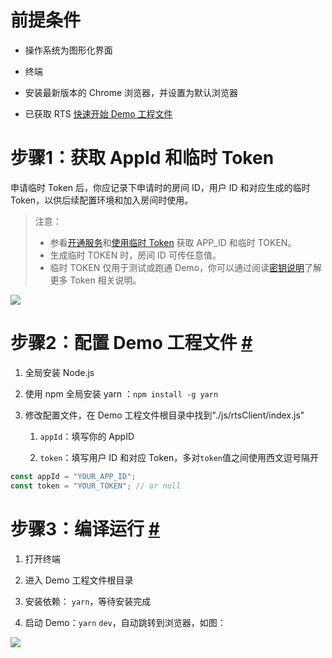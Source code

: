 # 前提条件

- 操作系统为图形化界面
	

- 终端
	

- 安装最新版本的 Chrome 浏览器，并设置为默认浏览器
	

- 已获取 RTS [快速开始 Demo 工程文件](https://www.volcengine.com/docs/6348/135795)
	

# 步骤1：获取 AppId 和临时 Token

申请临时 Token 后，你应记录下申请时的房间 ID，用户 ID 和对应生成的临时 Token，以供后续配置环境和加入房间时使用。
> 注意：
> * 参看[开通服务](69865)和[使用临时 Token](70121.md#使用临时-token) 获取 APP_ID 和临时 TOKEN。
> * 生成临时 TOKEN 时，房间 ID 可传任意值。 
> * 临时 TOKEN 仅用于测试或跑通 Demo，你可以通过阅读[密钥说明](https://www.volcengine.com/docs/6348/70121)了解更多 Token 相关说明。

![](https://portal.volccdn.com/obj/volcfe/cloud-universal-doc/upload_40ca5f6fd69216f9264ed90f9c0a32ce.png)

# 步骤2：配置 Demo 工程文件 [#](https://www.volcengine.com/docs/6348/77374#%E6%AD%A5%E9%AA%A42%EF%BC%9A%E9%85%8D%E7%BD%AE-demo-%E5%B7%A5%E7%A8%8B%E6%96%87%E4%BB%B6)

1. 全局安装 Node.js
	

2. 使用 npm 全局安装 yarn ：`npm install -g yarn`
	

3. 修改配置文件，在 Demo 工程文件根目录中找到"./js/rtsClient/index.js"
	1. `appId`：填写你的 AppID
		
	2. `token`：填写用户 ID 和对应 Token，多对`token`值之间使用西文逗号隔开
		

```typescript
const appId = "YOUR_APP_ID";
const token = "YOUR_TOKEN"; // or null
```

# 步骤3：编译运行 [#](https://www.volcengine.com/docs/6348/77374#%E6%AD%A5%E9%AA%A43%EF%BC%9A%E7%BC%96%E8%AF%91%E8%BF%90%E8%A1%8C)

1. 打开终端
	

2. 进入 Demo 工程文件根目录
	

3. 安装依赖： `yarn`，等待安装完成
	

4. 启动 Demo：`yarn` `dev`，自动跳转到浏览器，如图：
	

![](https://portal.volccdn.com/obj/volcfe/cloud-universal-doc/upload_e2fd4178763ea05e2115f2d8a8a7d328.png)
<br>